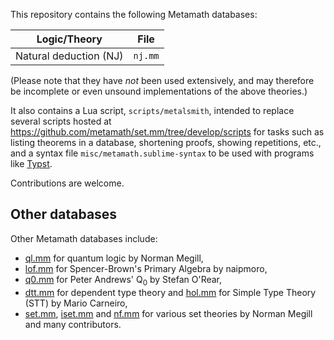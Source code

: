 This repository contains the following Metamath databases:

| Logic/Theory                         | File     |
|--------------------------------------|----------|
| Natural deduction (NJ)               | `nj.mm`  |

(Please note that they have *not* been used extensively,
and may therefore be incomplete or even unsound implementations
of the above theories.)

It also contains a Lua script, `scripts/metalsmith`,
intended to replace several scripts hosted
at <https://github.com/metamath/set.mm/tree/develop/scripts>
for tasks such as listing theorems in a database, shortening proofs,
showing repetitions, etc.,
and a syntax file `misc/metamath.sublime-syntax` to be used with programs
like [Typst](https://typst.app/docs/reference/text/raw/).

Contributions are welcome.

## Other databases

Other Metamath databases include:

* [ql.mm](https://github.com/metamath/set.mm/blob/develop/ql.mm)
  for quantum logic by Norman Megill,
* [lof.mm](https://naipmoro.github.io/lofmm/)
  for Spencer-Brown's Primary Algebra by naipmoro,
* [q0.mm](https://github.com/tirix/q0.mm)
  for Peter Andrews' Q<sub>0</sub> by Stefan O'Rear,
* [dtt.mm](https://github.com/digama0/dtt.mm)
  for dependent type theory
  and [hol.mm](https://github.com/metamath/set.mm/blob/develop/ql.mm)
  for Simple Type Theory (STT)
  by Mario Carneiro,
* [set.mm](https://github.com/metamath/set.mm/blob/develop/set.mm),
  [iset.mm](https://github.com/metamath/set.mm/blob/develop/iset.mm)
  and [nf.mm](https://github.com/metamath/set.mm/blob/develop/nf.mm)
  for various set theories by Norman Megill and many contributors.
